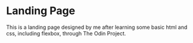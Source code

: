 # Landing Page
This is a landing page designed by me after learning some basic html and css, including flexbox, through The Odin Project.

